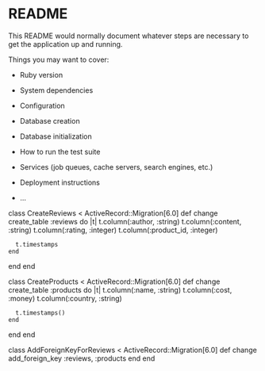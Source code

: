 # README

This README would normally document whatever steps are necessary to get the
application up and running.

Things you may want to cover:

* Ruby version

* System dependencies

* Configuration

* Database creation

* Database initialization

* How to run the test suite

* Services (job queues, cache servers, search engines, etc.)

* Deployment instructions

* ...

class CreateReviews < ActiveRecord::Migration[6.0]
  def change
    create_table :reviews do |t|
      t.column(:author, :string)
      t.column(:content, :string)
      t.column(:rating, :integer)
      t.column(:product_id, :integer)

      t.timestamps
    end
  end
end

class CreateProducts < ActiveRecord::Migration[6.0]
  def change
    create_table :products do |t|
      t.column(:name, :string)
      t.column(:cost, :money)
      t.column(:country, :string)

      t.timestamps()
    end
  end
end

class AddForeignKeyForReviews < ActiveRecord::Migration[6.0]
  def change
    add_foreign_key :reviews, :products
  end
end
